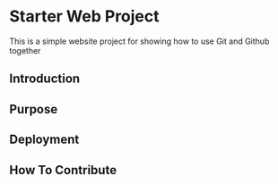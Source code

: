 # Starter Web Project 

This is a simple website project for showing how to use Git and Github together

## Introduction

## Purpose

## Deployment

## How To Contribute